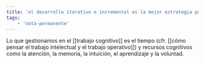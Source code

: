 ```yaml
---
title: 'el desarrollo iterativo e incremental es la mejor estrategia para el trabajo cognitivo'
tags:
    - 'nota-permanente'
---
```

Lo que gestionamos en el [[trabajo cognitivo]] es el tiempo (cfr. [[cómo pensar el trabajo intelectual y el trabajo operativo]]) y recursos cognitivos como la atención, la memoria, la intuición, el aprendizaje y la voluntad. 